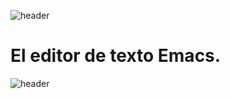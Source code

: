 
![header](/Tutoriales-IFC/assets/header.png)



# El editor de texto Emacs.



![header](/Tutoriales-IFC/assets/header.png)

